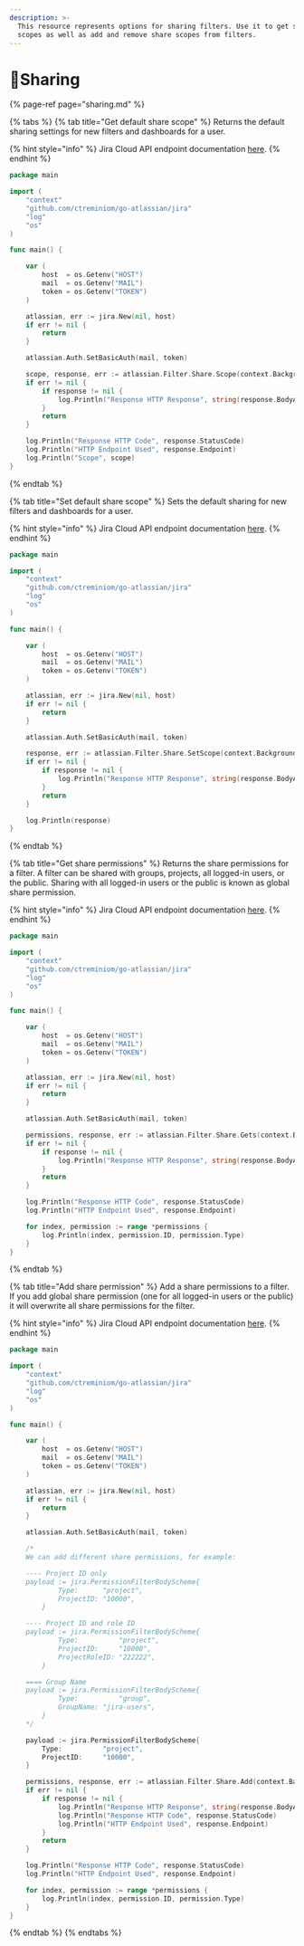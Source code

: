 ```yaml
---
description: >-
  This resource represents options for sharing filters. Use it to get share
  scopes as well as add and remove share scopes from filters.
---
```


# 📐Sharing

{% page-ref page="sharing.md" %}

{% tabs %}
{% tab title="Get default share scope" %}
Returns the default sharing settings for new filters and dashboards for a user.

{% hint style="info" %}
Jira Cloud API endpoint documentation [here](https://developer.atlassian.com/cloud/jira/platform/rest/v3/api-group-filter-sharing/#api-rest-api-3-filter-defaultsharescope-get).
{% endhint %}

```go
package main

import (
	"context"
	"github.com/ctreminiom/go-atlassian/jira"
	"log"
	"os"
)

func main() {

	var (
		host  = os.Getenv("HOST")
		mail  = os.Getenv("MAIL")
		token = os.Getenv("TOKEN")
	)

	atlassian, err := jira.New(nil, host)
	if err != nil {
		return
	}

	atlassian.Auth.SetBasicAuth(mail, token)

	scope, response, err := atlassian.Filter.Share.Scope(context.Background())
	if err != nil {
		if response != nil {
			log.Println("Response HTTP Response", string(response.BodyAsBytes))
		}
		return
	}

	log.Println("Response HTTP Code", response.StatusCode)
	log.Println("HTTP Endpoint Used", response.Endpoint)
	log.Println("Scope", scope)
}

```
{% endtab %}

{% tab title="Set default share scope" %}
Sets the default sharing for new filters and dashboards for a user.

{% hint style="info" %}
Jira Cloud API endpoint documentation [here](https://developer.atlassian.com/cloud/jira/platform/rest/v3/api-group-filter-sharing/#api-rest-api-3-filter-defaultsharescope-put).
{% endhint %}

```go
package main

import (
	"context"
	"github.com/ctreminiom/go-atlassian/jira"
	"log"
	"os"
)

func main() {

	var (
		host  = os.Getenv("HOST")
		mail  = os.Getenv("MAIL")
		token = os.Getenv("TOKEN")
	)

	atlassian, err := jira.New(nil, host)
	if err != nil {
		return
	}

	atlassian.Auth.SetBasicAuth(mail, token)

	response, err := atlassian.Filter.Share.SetScope(context.Background(), "GLOBAL")
	if err != nil {
		if response != nil {
			log.Println("Response HTTP Response", string(response.BodyAsBytes))
		}
		return
	}

	log.Println(response)
}

```
{% endtab %}

{% tab title="Get share permissions" %}
Returns the share permissions for a filter. A filter can be shared with groups, projects, all logged-in users, or the public. Sharing with all logged-in users or the public is known as global share permission.

{% hint style="info" %}
Jira Cloud API endpoint documentation [here](https://developer.atlassian.com/cloud/jira/platform/rest/v3/api-group-filter-sharing/#api-rest-api-3-filter-id-permission-get).
{% endhint %}

```go
package main

import (
	"context"
	"github.com/ctreminiom/go-atlassian/jira"
	"log"
	"os"
)

func main() {

	var (
		host  = os.Getenv("HOST")
		mail  = os.Getenv("MAIL")
		token = os.Getenv("TOKEN")
	)

	atlassian, err := jira.New(nil, host)
	if err != nil {
		return
	}

	atlassian.Auth.SetBasicAuth(mail, token)

	permissions, response, err := atlassian.Filter.Share.Gets(context.Background(), filterID)
	if err != nil {
		if response != nil {
			log.Println("Response HTTP Response", string(response.BodyAsBytes))
		}
		return
	}

	log.Println("Response HTTP Code", response.StatusCode)
	log.Println("HTTP Endpoint Used", response.Endpoint)

	for index, permission := range *permissions {
		log.Println(index, permission.ID, permission.Type)
	}
}

```
{% endtab %}

{% tab title="Add share permission" %}
Add a share permissions to a filter. If you add global share permission \(one for all logged-in users or the public\) it will overwrite all share permissions for the filter.

{% hint style="info" %}
Jira Cloud API endpoint documentation [here](%20https://developer.atlassian.com/cloud/jira/platform/rest/v3/api-group-filter-sharing/#api-rest-api-3-filter-id-permission-get).
{% endhint %}

```go
package main

import (
	"context"
	"github.com/ctreminiom/go-atlassian/jira"
	"log"
	"os"
)

func main() {

	var (
		host  = os.Getenv("HOST")
		mail  = os.Getenv("MAIL")
		token = os.Getenv("TOKEN")
	)

	atlassian, err := jira.New(nil, host)
	if err != nil {
		return
	}

	atlassian.Auth.SetBasicAuth(mail, token)

	/*
	We can add different share permissions, for example:

	---- Project ID only
	payload := jira.PermissionFilterBodyScheme{
			Type:      "project",
			ProjectID: "10000",
		}

	---- Project ID and role ID
	payload := jira.PermissionFilterBodyScheme{
			Type:          "project",
			ProjectID:     "10000",
			ProjectRoleID: "222222",
		}

	==== Group Name
	payload := jira.PermissionFilterBodyScheme{
			Type:          "group",
			GroupName: "jira-users",
		}
	*/

	payload := jira.PermissionFilterBodyScheme{
		Type:          "project",
		ProjectID:     "10000",
	}

	permissions, response, err := atlassian.Filter.Share.Add(context.Background(), filterID, &payload)
	if err != nil {
		if response != nil {
			log.Println("Response HTTP Response", string(response.BodyAsBytes))
			log.Println("Response HTTP Code", response.StatusCode)
			log.Println("HTTP Endpoint Used", response.Endpoint)
		}
		return
	}

	log.Println("Response HTTP Code", response.StatusCode)
	log.Println("HTTP Endpoint Used", response.Endpoint)

	for index, permission := range *permissions {
		log.Println(index, permission.ID, permission.Type)
	}
}

```
{% endtab %}
{% endtabs %}

